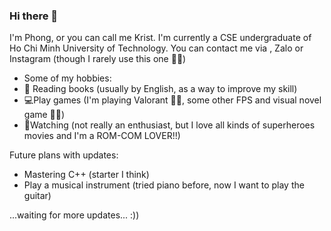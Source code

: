 ### Hi there 👋

I'm Phong, or you can call me Krist. I'm currently a CSE undergraduate of Ho Chi Minh University of Technology. You can contact me via , Zalo or Instagram (though I rarely use this one 🤣🤣)

- Some of my hobbies:
- 📖 Reading books (usually by English, as a way to improve my skill)
- 💻Play games (I'm playing Valorant 🔫🔫, some other FPS and visual novel game 🤣🤣)
- 🎥Watching (not really an enthusiast, but I love all kinds of superheroes movies and I'm a ROM-COM LOVER!!)

Future plans with updates:
- Mastering C++ (starter I think)
- Play a musical instrument (tried piano before, now I want to play the guitar)

...waiting for more updates... :))
